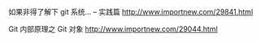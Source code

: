 
如果非得了解下 git 系统… – 实践篇 http://www.importnew.com/29841.html

Git 内部原理之 Git 对象 http://www.importnew.com/29044.html
